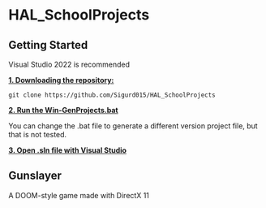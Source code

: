 # HAL_SchoolProjects

## Getting Started

Visual Studio 2022 is recommended

<ins>**1. Downloading the repository:**</ins>

```
git clone https://github.com/Sigurd015/HAL_SchoolProjects
```

<ins>**2. Run the [Win-GenProjects.bat](https://github.com/Sigurd015/Gunslayer/blob/main/Win-GenProjects.bat)**</ins>

You can change the .bat file to generate a different version project file, but that is not tested.

<ins>**3. Open .sln file with Visual Studio**</ins>

## Gunslayer

A DOOM-style game made with DirectX 11